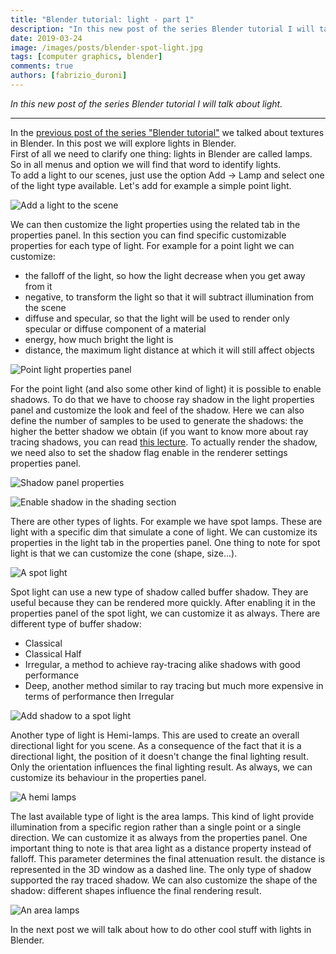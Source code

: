 ```yaml
---
title: "Blender tutorial: light - part 1"
description: "In this new post of the series Blender tutorial I will talk about light."
date: 2019-03-24
image: /images/posts/blender-spot-light.jpg
tags: [computer graphics, blender]
comments: true
authors: [fabrizio_duroni]
---
```


*In this new post of the series Blender tutorial I will talk about light.*

---

In the [previous post of the series "Blender tutorial"](/2019/03/23/blender-tutorial-9-textures-part-2/) we talked
about textures in Blender. In this post we will explore lights in Blender.  
First of all we need to clarify one thing: lights in Blender are called lamps. So in all menus and option we will find
that word to identify lights.  
To add a light to our scenes, just use the option Add -> Lamp and select one of the light type available. Let's add for
example a simple point light.

![Add a light to the scene](/images/posts/blender-add-light.jpg)

We can then customize the light properties using the related tab in the properties panel. In this section you can find
specific customizable properties for each type of light. For example for a point light we can customize:

* the falloff of the light, so how the light decrease when you get away from it
* negative, to transform the light so that it will subtract illumination from the scene
* diffuse and specular, so that the light will be used to render only specular or diffuse component of a material
* energy, how much bright the light is
* distance, the maximum light distance at which it will still affect objects

![Point light properties panel](/images/posts/blender-point-light.jpg)

For the point light (and also some other kind of light) it is possible to enable shadows. To do that we have to choose
ray shadow in the light properties panel and customize the look and feel of the shadow. Here we can also define the
number of samples to be used to generate the shadows: the higher the better shadow we obtain (if you want to know more
about ray tracing shadows, you can
read [this lecture](https://www.cim.mcgill.ca/~langer/557/19-slides.pdf "ray tracing shadow rays"). To actually render
the shadow, we need also to set the shadow flag enable in the renderer settings properties panel.

![Shadow panel properties](/images/posts/blender-shadow-enable-1.jpg)

![Enable shadow in the shading section](/images/posts/blender-shadow-enable-2.jpg)

There are other types of lights. For example we have spot lamps. These are light with a specific dim that simulate a
cone of light. We can customize its properties in the light tab in the properties panel. One thing to note for spot
light is that we can customize the cone (shape, size...).

![A spot light](/images/posts/blender-spot-light.jpg)

Spot light can use a new type of shadow called buffer shadow. They are useful because they can be rendered more quickly.
After enabling it in the properties panel of the spot light, we can customize it as always. There are different type of
buffer shadow:

* Classical
* Classical Half
* Irregular, a method to achieve ray-tracing alike shadows with good performance
* Deep, another method similar to ray tracing but much more expensive in terms of performance then Irregular

![Add shadow to a spot light](/images/posts/blender-spot-light-shadow.jpg)

Another type of light is Hemi-lamps. This are used to create an overall directional light for you scene. As a
consequence of the fact that it is a directional light, the position of it doesn't change the final lighting result.
Only the orientation influences the final lighting result. As always, we can customize its behaviour in the properties
panel.

![A hemi lamps](/images/posts/blender-hemi-lamps.jpg)

The last available type of light is the area lamps. This kind of light provide illumination from a specific region
rather than a single point or a single direction. We can customize it as always from the properties panel. One important
thing to note is that area light as a distance property instead of falloff. This parameter determines the final
attenuation result. the distance is represented in the 3D window as a dashed line. The only type of shadow supported the
ray traced shadow. We can also customize the shape of the shadow: different shapes influence the final rendering result.

![An area lamps](/images/posts/blender-area-lamps.jpg)

In the next post we will talk about how to do other cool stuff with lights in Blender.
